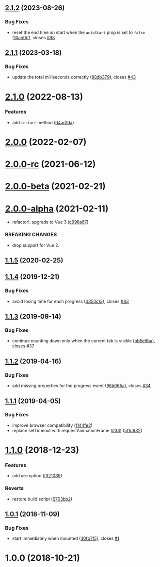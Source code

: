 ## [2.1.2](https://github.com/fengyuanchen/vue-countdown/compare/v2.1.1...v2.1.2) (2023-08-26)


### Bug Fixes

* reset the end time on start when the `autoStart` prop is set to `false` ([10aef5f](https://github.com/fengyuanchen/vue-countdown/commit/10aef5fc7ce88731291d35ccbb4add2acd8f905a)), closes [#93](https://github.com/fengyuanchen/vue-countdown/issues/93)



## [2.1.1](https://github.com/fengyuanchen/vue-countdown/compare/v2.1.0...v2.1.1) (2023-03-18)


### Bug Fixes

* update the total milliseconds correctly ([88db379](https://github.com/fengyuanchen/vue-countdown/commit/88db37963bced3e9beaf07f541beff330105a6d9)), closes [#43](https://github.com/fengyuanchen/vue-countdown/issues/43)



# [2.1.0](https://github.com/fengyuanchen/vue-countdown/compare/v2.0.0...v2.1.0) (2022-08-13)


### Features

* add `restart` method ([d4ad1da](https://github.com/fengyuanchen/vue-countdown/commit/d4ad1dae77b38b3d09913ac00ea8d3ec5c2f2fa3))



# [2.0.0](https://github.com/fengyuanchen/vue-countdown/compare/v2.0.0-rc...v2.0.0) (2022-02-07)



# [2.0.0-rc](https://github.com/fengyuanchen/vue-countdown/compare/v2.0.0-beta...v2.0.0-rc) (2021-06-12)



# [2.0.0-beta](https://github.com/fengyuanchen/vue-countdown/compare/v2.0.0-alpha...v2.0.0-beta) (2021-02-21)



# [2.0.0-alpha](https://github.com/fengyuanchen/vue-countdown/compare/v1.1.5...v2.0.0-alpha) (2021-02-11)


* refactor!: upgrade to Vue 3 ([c998a67](https://github.com/fengyuanchen/vue-countdown/commit/c998a67e5c6b454803510ef1cbb4d180072124f9))


### BREAKING CHANGES

* drop support for Vue 2.



## [1.1.5](https://github.com/fengyuanchen/vue-countdown/compare/v1.1.4...v1.1.5) (2020-02-25)



## [1.1.4](https://github.com/fengyuanchen/vue-countdown/compare/v1.1.3...v1.1.4) (2019-12-21)


### Bug Fixes

* avoid losing time for each progress ([0350c13](https://github.com/fengyuanchen/vue-countdown/commit/0350c13e05a33b57f032838e5fe67a8de44ba282)), closes [#43](https://github.com/fengyuanchen/vue-countdown/issues/43)



## [1.1.3](https://github.com/fengyuanchen/vue-countdown/compare/v1.1.2...v1.1.3) (2019-09-14)


### Bug Fixes

* continue counting down only when the current tab is visible ([bb5e6ba](https://github.com/fengyuanchen/vue-countdown/commit/bb5e6ba9d1bccf0a392b158d9483451efa8220da)), closes [#37](https://github.com/fengyuanchen/vue-countdown/issues/37)



## [1.1.2](https://github.com/fengyuanchen/vue-countdown/compare/v1.1.1...v1.1.2) (2019-04-16)


### Bug Fixes

* add missing properties for the progress event ([96b065a](https://github.com/fengyuanchen/vue-countdown/commit/96b065aefea6bca0ad736eac365679ae42482004)), closes [#34](https://github.com/fengyuanchen/vue-countdown/issues/34)



## [1.1.1](https://github.com/fengyuanchen/vue-countdown/compare/v1.1.0...v1.1.1) (2019-04-05)


### Bug Fixes

* improve browser compatibility ([f144fe2](https://github.com/fengyuanchen/vue-countdown/commit/f144fe2e72a0f7fd4269fa6f0dc386198658be03))
* replace setTimeout with requestAnimationFrame ([#33](https://github.com/fengyuanchen/vue-countdown/issues/33)) ([5f1d632](https://github.com/fengyuanchen/vue-countdown/commit/5f1d632449dd975511eb57a528e00f995d913c44))



# [1.1.0](https://github.com/fengyuanchen/vue-countdown/compare/v1.0.1...v1.1.0) (2018-12-23)


### Features

* add `now` option ([f321039](https://github.com/fengyuanchen/vue-countdown/commit/f321039afff73f2463584ba3cdaf222c8465aaba))


### Reverts

* restore build script ([6703bb2](https://github.com/fengyuanchen/vue-countdown/commit/6703bb24954e7eda7e6a0db5c62893a5a983c2f1))



## [1.0.1](https://github.com/fengyuanchen/vue-countdown/compare/v1.0.0...v1.0.1) (2018-11-09)


### Bug Fixes

* start immediately when mounted ([40fb7f5](https://github.com/fengyuanchen/vue-countdown/commit/40fb7f5be1c986d4f5beadd2555f0620e56e7410)), closes [#1](https://github.com/fengyuanchen/vue-countdown/issues/1)



# 1.0.0 (2018-10-21)



